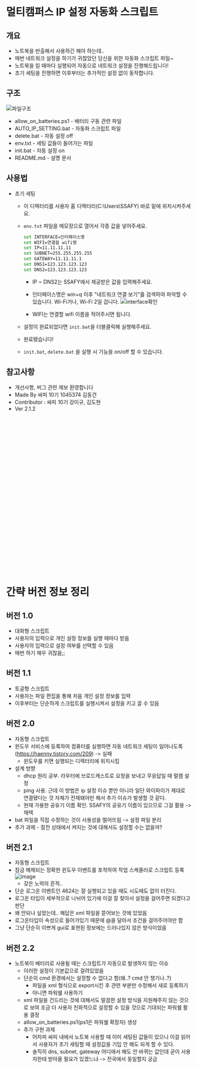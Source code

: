 # 멀티캠퍼스 IP 설정 자동화 스크립트

## 개요

- 노트북을 반출해서 사용하긴 해야 하는데..
- 매번 네트워크 설정을 하기가 귀찮았던 당신을 위한 자동화 스크립트 파일~
- 노트북을 킬 때마다 실행되어 자동으로 네트워크 설정을 진행해드립니다!
- 초기 세팅을 진행하면 이후부터는 추가적인 설정 없이 동작합니다.

## 구조

![파일구조](https://github.com/Zerotay/gunfra/assets/67823010/ce3a4b72-faff-4be7-abc8-a2dad8ca3184)

- allow_on_batteries.ps1 - 배터리 구동 관련 파일
- AUTO_IP_SETTING.bat - 자동화 스크립트 파일
- delete.bat - 자동 설정 off
- env.txt - 세팅 값들이 들어가는 파일
- init.bat - 자동 설정 on
- README.md - 설명 문서

## 사용법

- 초기 세팅

  - 이 디렉터리를 사용자 홈 디렉터리(C:\Users\SSAFY) 바로 밑에 위치시켜주세요.
  - `env.txt` 파일을 메모장으로 열어서 각종 값을 넣어주세요.

    ```bash
    set INTERFACE=인터페이스명
    set WIFI=연결할 wifi명
    set IP=11.11.11.11
    set SUBNET=255.255.255.255
    set GATEWAY=11.11.11.1
    set DNS1=123.123.123.123
    set DNS2=123.123.123.123
    ```

    - IP ~ DNS2는 SSAFY에서 제공받은 값을 입력해주세요.
    - 인터페이스명은 win+q 이후 "네트워크 연결 보기"를 검색하여 파악할 수 있습니다. Wi-Fi거나, Wi-Fi 2일 겁니다.
      ![interface확인](https://github.com/Zerotay/gunfra/assets/67823010/bdcf0e8c-823b-4a83-856b-5056616b121f)

    - WIFI는 연결할 wifi 이름을 적어주시면 됩니다.

  - 설정이 완료되었다면 `init.bat`을 더블클릭해 실행해주세요.
  - 완료됐습니다!
  - `init.bat`, `delete.bat` 을 실행 시 기능을 on/off 할 수 있습니다.

## 참고사항

- 개선사항, 버그 관련 제보 환영합니다
- Made By 싸피 10기 1045374 김동건
- Contributor : 싸피 10기 강이규, 김도현
- Ver 2.1.2

## <br> <br> <br> <br> <br> <br> <br> <br> <br> <br> <br> <br> <br> <br> <br> <br>

# 간략 버전 정보 정리

## 버전 1.0

- 대화형 스크립트
- 사용자의 입력으로 개인 설정 정보를 실행 때마다 받음
- 사용자의 입력으로 설정 여부를 선택할 수 있음
- 매번 하기 매우 귀찮음;;

## 버전 1.1

- 토글형 스크립트
- 사용자는 파일 편집을 통해 처음 개인 설정 정보를 입력
- 이후부터는 단순하게 스크립트를 실행시켜서 설정을 키고 끌 수 있음

## 버전 2.0

- 자동형 스크립트
- 윈도우 서비스에 등록하여 컴퓨터를 실행하면 자동 네트워크 세팅이 일어나도록(https://haenny.tistory.com/209) -> 실패
  - 윈도우를 키면 실행되는 디렉터리에 위치시킴
- 설계 방향
  - dhcp 원리 공부. 라우터에 브로드캐스트로 요청을 보내고 무응답일 때 멀캠 설정
  - ping 사용. 근데 이 방법은 ip 설정 이슈 뿐만 아니라 일단 와이파이가 제대로 연결됐다는 것 자체가 전제돼야만 해서 추가 이슈가 발생할 것 같다.
  - 현재 가용한 공유기 이름 확인. SSAFY의 공유기 이름이 있으므로 그걸 활용 -> 채택
- bat 파일을 직접 수정하는 것이 사용성을 떨어뜨림 -> 설정 파일 분리
- 추가 과제 - 절전 상태에서 켜지는 것에 대해서도 설정할 수는 없을까?

## 버전 2.1

- 자동형 스크립트
- 잠금 해제되는 정확한 윈도우 이벤트를 포착하여 작업 스케줄러로 스크립트 등록
  ![image](https://github.com/Zerotay/gunfra/assets/67823010/a2420095-5670-4972-bac8-4de087553a57)
  - 갖은 노력의 흔적..
- 단순 로그온 이벤트인 4624는 잘 실행되고 있을 때도 시도때도 없이 터진다.
- 로그온 타입이 세부적으로 나뉘어 있기에 이걸 잘 찾아서 설정을 걸어주면 되겠다고 판단
- 왜 안되나 싶었는데.. 해답은 xml 파일을 뜯어보는 것에 있었음
- 로그온타입이 속성으로 들어가있기 때문에 @을 달아서 조건을 걸어주어야만 함
- 그냥 단순히 이쁘게 gui로 표현된 정보에는 드러나있지 않은 방식이었음

## 버전 2.2

- 노트북이 배터리로 사용될 때는 스크립트가 자동으로 발생하지 않는 이슈
  - 이러한 설정이 기본값으로 걸려있었음
  - 단순히 cmd 환경에서는 설정할 수 없다고 함(왜..? cmd 안 챙기나..?)
    - 파일을 xml 형식으로 export시킨 후 관련 부분만 수정해서 새로 등록하기
    - 아니면 파워쉘 사용하기
  - xml 파일을 건드리는 것에 대해서도 말끔한 설정 방식을 지원해주지 않는 것으로 보여 조금 더 사용자 친화적으로 설정할 수 있을 것으로 기대되는 파워쉘 활용 결정
  - allow_on_batteries.ps1(ps1은 파워쉘 확장자) 생성
  - 추가 구현 과제
    - 어차피 싸피 내에서 노트북 사용할 때 이미 세팅된 값들이 있으니 이걸 읽어서 사용자가 초기 세팅할 때 설정값을 기입 안 해도 되게 할 수 있다.
    - 솔직히 dns, subnet, gateway 어디에서 해도 안 바뀌는 값인데 굳이 사용자한테 받아올 필요가 있겠느냐 -> 전국에서 동일할지 궁금
